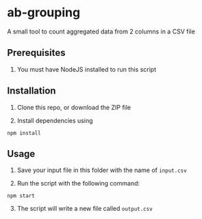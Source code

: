 # ab-grouping
A small tool to count aggregated data from 2 columns in a CSV file

## Prerequisites
1. You must have NodeJS installed to run this script

## Installation

1. Clone this repo, or download the ZIP file

2. Install dependencies using

```
npm install
```

## Usage

1. Save your input file in this folder with the name of `input.csv`

2. Run the script with the following command:

```
npm start
```

3. The script will write a new file called `output.csv`